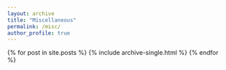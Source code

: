 ```yaml
---
layout: archive
title: "Miscellaneous"
permalink: /misc/
author_profile: true
---
```


{% for post in site.posts %}
  {% include archive-single.html %}
{% endfor %}